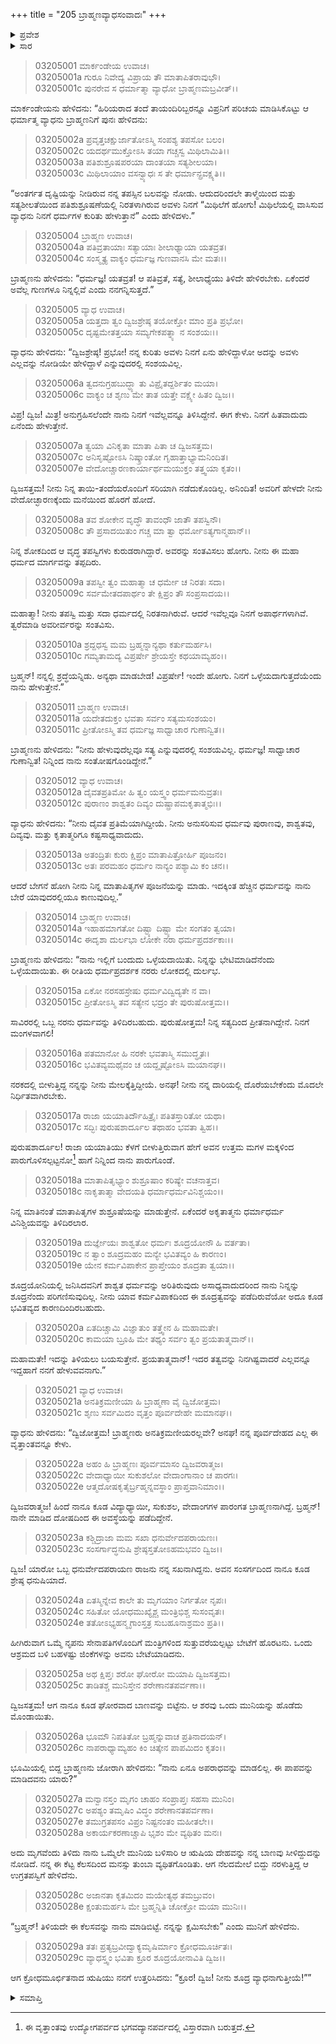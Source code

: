 +++
title = "205 ಬ್ರಾಹ್ಮಣವ್ಯಾಧಸಂವಾದಃ"
+++

<details><summary>ಪ್ರವೇಶ</summary>


।।   ಓಂ ಓಂ ನಮೋ ನಾರಾಯಣಾಯ।।   ಶ್ರೀ ವೇದವ್ಯಾಸಾಯ ನಮಃ ।।

ಶ್ರೀ ಕೃಷ್ಣದ್ವೈಪಾಯನ ವೇದವ್ಯಾಸ ವಿರಚಿತ  

**ಶ್ರೀ ಮಹಾಭಾರತ**

**ಆರಣ್ಯಕ ಪರ್ವ**

**ಮಾರ್ಕಂಡೇಯಸಮಸ್ಯಾ ಪರ್ವ**

**ಅಧ್ಯಾಯ 205**

</details>


<details><summary>ಸಾರ</summary>

ತಾಳ್ಮೆ ಮತ್ತು ಸತ್ಯಶೀಲತೆಯಿಂದ ಶುಶ್ರೂಷೆ ಮಾಡುವುದೂ ತಪಸ್ಸೇ, ಆ ತಪಸ್ಸಿನ ಬಲದಿಂದಲೇ ಆ ಪತಿವ್ರತೆಯು ನಿನ್ನನ್ನು ಇಲ್ಲಿಗೆ ಕಳುಹಿಸಿದಳು ಎಂದು ವ್ಯಾಧನು ಕೌಶಿಕನಿಗೆ ಹೇಳಿ, ತನ್ನ ತಂದೆತಾಯಿಯರ ಬಳಿ ಹಿಂದಿರುಗಿ ಶುಶ್ರೂಷೆ ಮಾಡೆಂದು ಹೇಳುವುದು (1-10). ಧರ್ಮಾತ್ಮನಾದ ಅವನು ಶೂದ್ರಯೋನಿಯಲ್ಲಿ ಹೇಗೆ ಜನಿಸಿದನೆಂದು ಕೇಳಲು (11-20) ವ್ಯಾಧನು ತನ್ನ ಪೂರ್ವಜನ್ಮವೃತ್ತಾಂತವನ್ನು ಕೌಶಿಕನಿಗೆ ಹೇಳಿದುದು (21-29).

</details>


> 03205001 ಮಾರ್ಕಂಡೇಯ ಉವಾಚ।  
03205001a ಗುರೂ ನಿವೇದ್ಯ ವಿಪ್ರಾಯ ತೌ ಮಾತಾಪಿತರಾವುಭೌ।  
03205001c ಪುನರೇವ ಸ ಧರ್ಮಾತ್ಮಾ ವ್ಯಾಧೋ ಬ್ರಾಹ್ಮಣಮಬ್ರವೀತ್।।

ಮಾರ್ಕಂಡೇಯನು ಹೇಳಿದನು: “ಹಿರಿಯರಾದ ತಂದೆ ತಾಯಂದಿರಿಬ್ಬರನ್ನೂ ವಿಪ್ರನಿಗೆ ಪರಿಚಯ ಮಾಡಿಸಿಕೊಟ್ಟು ಆ ಧರ್ಮಾತ್ಮ ವ್ಯಾಧನು ಬ್ರಾಹ್ಮಣನಿಗೆ ಪುನಃ ಹೇಳಿದನು:

> 03205002a ಪ್ರವೃತ್ತಚಕ್ಷುರ್ಜಾತೋಽಸ್ಮಿ ಸಂಪಶ್ಯ ತಪಸೋ ಬಲಂ।  
03205002c ಯದರ್ಥಮುಕ್ತೋಽಸಿ ತಯಾ ಗಚ್ಚಸ್ವ ಮಿಥಿಲಾಮಿತಿ।।  
03205003a ಪತಿಶುಶ್ರೂಷಪರಯಾ ದಾಂತಯಾ ಸತ್ಯಶೀಲಯಾ।  
03205003c ಮಿಥಿಲಾಯಾಂ ವಸನ್ವ್ಯಾಧಃ ಸ ತೇ ಧರ್ಮಾನ್ಪ್ರವಕ್ಷ್ಯತಿ।।

“ಅಂತರ್ಗತ ದೃಷ್ಟಿಯನ್ನು ನೀಡಿರುವ ನನ್ನ ತಪಸ್ಸಿನ ಬಲವನ್ನು ನೋಡು. ಆದುದರಿಂದಲೇ ತಾಳ್ಮೆಯಿಂದ ಮತ್ತು ಸತ್ಯಶೀಲತೆಯಿಂದ ಪತಿಶುಶ್ರೂಷಣೆಯಲ್ಲಿ ನಿರತಳಾಗಿರುವ ಅವಳು ನಿನಗೆ “ಮಿಥಿಲೆಗೆ ಹೋಗು! ಮಿಥಿಲೆಯಲ್ಲಿ ವಾಸಿಸುವ ವ್ಯಾಧನು ನಿನಗೆ ಧರ್ಮಗಳ ಕುರಿತು ಹೇಳುತ್ತಾನೆ” ಎಂದು ಹೇಳಿದಳು.”

> 03205004 ಬ್ರಾಹ್ಮಣ ಉವಾಚ।  
03205004a ಪತಿವ್ರತಾಯಾಃ ಸತ್ಯಾಯಾಃ ಶೀಲಾಢ್ಯಾಯಾ ಯತವ್ರತ।   
03205004c ಸಂಸ್ಮೃತ್ಯ ವಾಕ್ಯಂ ಧರ್ಮಜ್ಞ ಗುಣವಾನಸಿ ಮೇ ಮತಃ।।

ಬ್ರಾಹ್ಮಣನು ಹೇಳಿದನು: “ಧರ್ಮಜ್ಞ! ಯತವ್ರತ! ಆ ಪತಿವ್ರತೆ, ಸತ್ಯೆ, ಶೀಲಾಧ್ಯೆಯು ತಿಳಿದೇ ಹೇಳಿರಬೇಕು. ಏಕೆಂದರೆ ಅವೆಲ್ಲ ಗುಣಗಳೂ ನಿನ್ನಲ್ಲಿವೆ ಎಂದು ನನಗನ್ನಿಸುತ್ತದೆ.”

> 03205005 ವ್ಯಾಧ ಉವಾಚ।   
03205005a ಯತ್ತದಾ ತ್ವಂ ದ್ವಿಜಶ್ರೇಷ್ಠ ತಯೋಕ್ತೋ ಮಾಂ ಪ್ರತಿ ಪ್ರಭೋ।  
03205005c ದೃಷ್ಟಮೇತತ್ತಯಾ ಸಮ್ಯಗೇಕಪತ್ನ್ಯಾ ನ ಸಂಶಯಃ।।

ವ್ಯಾಧನು ಹೇಳಿದನು: “ದ್ವಿಜಶ್ರೇಷ್ಠ! ಪ್ರಭೋ! ನನ್ನ ಕುರಿತು ಅವಳು ನಿನಗೆ ಏನು ಹೇಳಿದ್ದಾಳೋ ಅದನ್ನು ಅವಳು ಎಲ್ಲವನ್ನು ನೋಡಿಯೇ ಹೇಳಿದ್ದಾಳೆ ಎನ್ನುವುದರಲ್ಲಿ ಸಂಶಯವಿಲ್ಲ.

> 03205006a ತ್ವದನುಗ್ರಹಬುದ್ಧ್ಯಾ ತು ವಿಪ್ರೈತದ್ದರ್ಶಿತಂ ಮಯಾ।  
03205006c ವಾಕ್ಯಂ ಚ ಶೃಣು ಮೇ ತಾತ ಯತ್ತೇ ವಕ್ಷ್ಯೇ ಹಿತಂ ದ್ವಿಜ।।

ವಿಪ್ರ! ದ್ವಿಜ! ಮಿತ್ರ! ಅನುಗ್ರಹಿಸಲೆಂದೇ ನಾನು ನಿನಗೆ ಇವೆಲ್ಲವನ್ನೂ ತಿಳಿಸಿದ್ದೇನೆ. ಈಗ ಕೇಳು. ನಿನಗೆ ಹಿತವಾದುದು ಏನೆಂದು ಹೇಳುತ್ತೇನೆ.

> 03205007a ತ್ವಯಾ ವಿನಿಕೃತಾ ಮಾತಾ ಪಿತಾ ಚ ದ್ವಿಜಸತ್ತಮ।  
03205007c ಅನಿಸೃಷ್ಟೋಽಸಿ ನಿಷ್ಕ್ರಾಂತೋ ಗೃಹಾತ್ತಾಭ್ಯಾಮನಿಂದಿತ।   
03205007e ವೇದೋಚ್ಚಾರಣಕಾರ್ಯಾರ್ಥಮಯುಕ್ತಂ ತತ್ತ್ವಯಾ ಕೃತಂ।।

ದ್ವಿಜಸತ್ತಮ! ನೀನು ನಿನ್ನ ತಾಯಿ-ತಂದೆಯರೊಂದಿಗೆ ಸರಿಯಾಗಿ ನಡೆದುಕೊಂಡಿಲ್ಲ. ಅನಿಂದಿತ! ಅವರಿಗೆ ಹೇಳದೇ ನೀನು ವೇದೋಚ್ಛಾರಣಕ್ಕೆಂದು ಮನೆಯಿಂದ ಹೊರಗೆ ಹೋದೆ.

> 03205008a ತವ ಶೋಕೇನ ವೃದ್ಧೌ ತಾವಂಧೌ ಜಾತೌ ತಪಸ್ವಿನೌ।  
03205008c ತೌ ಪ್ರಸಾದಯಿತುಂ ಗಚ್ಚ ಮಾ ತ್ವಾ ಧರ್ಮೋಽತ್ಯಗಾನ್ಮಹಾನ್।।

ನಿನ್ನ ಶೋಕದಿಂದ ಆ ವೃದ್ಧ ತಪಸ್ವಿಗಳು ಕುರುಡರಾಗಿದ್ದಾರೆ. ಅವರನ್ನು ಸಂತವಿಸಲು ಹೋಗು. ನೀನು ಈ ಮಹಾ ಧರ್ಮದ ಮಾರ್ಗವನ್ನು ತಪ್ಪದಿರು.

> 03205009a ತಪಸ್ವೀ ತ್ವಂ ಮಹಾತ್ಮಾ ಚ ಧರ್ಮೇ ಚ ನಿರತಃ ಸದಾ।  
03205009c ಸರ್ವಮೇತದಪಾರ್ಥಂ ತೇ ಕ್ಷಿಪ್ರಂ ತೌ ಸಂಪ್ರಸಾದಯ।।

ಮಹಾತ್ಮಾ! ನೀನು ತಪಸ್ವಿ ಮತ್ತು ಸದಾ ಧರ್ಮದಲ್ಲಿ ನಿರತನಾಗಿರುವೆ. ಆದರೆ ಇವೆಲ್ಲವೂ ನಿನಗೆ ಅಪಾರ್ಥಗಳಾಗಿವೆ. ತ್ವರೆಮಾಡಿ ಅವರೀರ್ವರನ್ನು ಸಂತವಿಸು.

> 03205010a ಶ್ರದ್ದಧಸ್ವ ಮಮ ಬ್ರಹ್ಮನ್ನಾನ್ಯಥಾ ಕರ್ತುಮರ್ಹಸಿ।   
03205010c ಗಮ್ಯತಾಮದ್ಯ ವಿಪ್ರರ್ಷೇ ಶ್ರೇಯಸ್ತೇ ಕಥಯಾಮ್ಯಹಂ।।

ಬ್ರಹ್ಮನ್! ನನ್ನಲ್ಲಿ ಶ್ರದ್ಧೆಯನ್ನಿಡು. ಅನ್ಯಥಾ ಮಾಡಬೇಡ! ವಿಪ್ರರ್ಷೇ! ಇಂದೇ ಹೋಗು. ನಿನಗೆ ಒಳ್ಳೆಯದಾಗುತ್ತದೆಯೆಂದು ನಾನು ಹೇಳುತ್ತೇನೆ.”

> 03205011 ಬ್ರಾಹ್ಮಣ ಉವಾಚ।  
03205011a ಯದೇತದುಕ್ತಂ ಭವತಾ ಸರ್ವಂ ಸತ್ಯಮಸಂಶಯಂ।  
03205011c ಪ್ರೀತೋಽಸ್ಮಿ ತವ ಧರ್ಮಜ್ಞ ಸಾಧ್ವಾಚಾರ ಗುಣಾನ್ವಿತ।।

ಬ್ರಾಹ್ಮಣನು ಹೇಳಿದನು: “ನೀನು ಹೇಳುವುದೆಲ್ಲವೂ ಸತ್ಯ ಎನ್ನುವುದರಲ್ಲಿ ಸಂಶಯವಿಲ್ಲ. ಧರ್ಮಜ್ಞ! ಸಾಧ್ವಾಚಾರ ಗುಣಾನ್ವಿತ! ನಿನ್ನಿಂದ ನಾನು ಸಂತೋಷಗೊಂಡಿದ್ದೇನೆ.”

> 03205012 ವ್ಯಾಧ ಉವಾಚ।  
03205012a ದೈವತಪ್ರತಿಮೋ ಹಿ ತ್ವಂ ಯಸ್ತ್ವಂ ಧರ್ಮಮನುವ್ರತಃ।  
03205012c ಪುರಾಣಂ ಶಾಶ್ವತಂ ದಿವ್ಯಂ ದುಷ್ಪ್ರಾಪಮಕೃತಾತ್ಮಭಿಃ।।

ವ್ಯಾಧನು ಹೇಳಿದನು: “ನೀನು ದೈವತ ಪ್ರತಿಮೆಯಾಗಿದ್ದೀಯೆ. ನೀನು ಅನುಸರಿಸುವ ಧರ್ಮವು ಪುರಾಣವು, ಶಾಶ್ವತವು, ದಿವ್ಯವು. ಮತ್ತು ಕೃತಾತ್ಮರಿಗೂ ಕಷ್ಟಸಾಧ್ಯವಾದುದು.

> 03205013a ಅತಂದ್ರಿತಃ ಕುರು ಕ್ಷಿಪ್ರಂ ಮಾತಾಪಿತ್ರೋರ್ಹಿ ಪೂಜನಂ।  
03205013c ಅತಃ ಪರಮಹಂ ಧರ್ಮಂ ನಾನ್ಯಂ ಪಶ್ಯಾಮಿ ಕಂ ಚನ।।

ಆದರೆ ಬೇಗನೆ ಹೋಗಿ ನೀನು ನಿನ್ನ ಮಾತಾಪಿತೃಗಳ ಪೂಜನೆಯನ್ನು ಮಾಡು. ಇದಕ್ಕಿಂತ ಹೆಚ್ಚಿನ ಧರ್ಮವನ್ನು ನಾನು ಬೇರೆ ಯಾವುದರಲ್ಲಿಯೂ ಕಾಣುವುದಿಲ್ಲ.”

> 03205014 ಬ್ರಾಹ್ಮಣ ಉವಾಚ।  
03205014a ಇಹಾಹಮಾಗತೋ ದಿಷ್ಟ್ಯಾ ದಿಷ್ಟ್ಯಾ ಮೇ ಸಂಗತಂ ತ್ವಯಾ।  
03205014c ಈದೃಶಾ ದುರ್ಲಭಾ ಲೋಕೇ ನರಾ ಧರ್ಮಪ್ರದರ್ಶಕಾಃ।।

ಬ್ರಾಹ್ಮಣನು ಹೇಳಿದನು: “ನಾನು ಇಲ್ಲಿಗೆ ಬಂದುದು ಒಳ್ಳೆಯದಾಯಿತು. ನಿನ್ನನ್ನು ಭೇಟಿಮಾಡಿದೆನೆಂದು ಒಳ್ಳೆಯದಾಯಿತು. ಈ ರೀತಿಯ ಧರ್ಮಪ್ರದರ್ಶಕ ನರರು ಲೋಕದಲ್ಲಿ ದುರ್ಲಭ.

> 03205015a ಏಕೋ ನರಸಹಸ್ರೇಷು ಧರ್ಮವಿದ್ವಿದ್ಯತೇ ನ ವಾ।  
03205015c ಪ್ರೀತೋಽಸ್ಮಿ ತವ ಸತ್ಯೇನ ಭದ್ರಂ ತೇ ಪುರುಷೋತ್ತಮ।।

ಸಾವಿರರಲ್ಲಿ ಒಬ್ಬ ನರನು ಧರ್ಮವನ್ನು ತಿಳಿದಿರಬಹುದು. ಪುರುಷೋತ್ತಮ! ನಿನ್ನ ಸತ್ಯದಿಂದ ಪ್ರೀತನಾಗಿದ್ದೇನೆ. ನಿನಗೆ ಮಂಗಳವಾಗಲಿ!

> 03205016a ಪತಮಾನೋ ಹಿ ನರಕೇ ಭವತಾಸ್ಮಿ ಸಮುದ್ಧೃತಃ।  
03205016c ಭವಿತವ್ಯಮಥೈವಂ ಚ ಯದ್ದೃಷ್ಟೋಽಸಿ ಮಯಾನಘ।।

ನರಕದಲ್ಲಿ ಬೀಳುತ್ತಿದ್ದ ನನ್ನನ್ನು ನೀನು ಮೇಲಕ್ಕೆತ್ತಿದ್ದೀಯೆ. ಅನಘ! ನೀನು ನನ್ನ ದಾರಿಯಲ್ಲಿ ದೊರೆಯಬೇಕೆಂದು ಮೊದಲೇ ನಿರ್ಧಿತವಾಗಿರಬೇಕು.

> 03205017a ರಾಜಾ ಯಯಾತಿರ್ದೌಹಿತ್ರೈಃ ಪತಿತಸ್ತಾರಿತೋ ಯಥಾ।  
03205017c ಸದ್ಭಿಃ ಪುರುಷಶಾರ್ದೂಲ ತಥಾಹಂ ಭವತಾ ತ್ವಿಹ।।

ಪುರುಷಶಾರ್ದೂಲ! ರಾಜಾ ಯಯಾತಿಯು ಕೆಳಗೆ ಬೀಳುತ್ತಿರುವಾಗ ಹೇಗೆ ಅವನ ಉತ್ತಮ ಮಗಳ ಮಕ್ಕಳಿಂದ ಪಾರುಗೊಳಿಸಲ್ಪಟ್ಟನೋ[^1] ಹಾಗೆ ನಿನ್ನಿಂದ ನಾನು ಪಾರುಗೊಂಡೆ.

> 03205018a ಮಾತಾಪಿತೃಭ್ಯಾಂ ಶುಶ್ರೂಷಾಂ ಕರಿಷ್ಯೇ ವಚನಾತ್ತವ।  
03205018c ನಾಕೃತಾತ್ಮಾ ವೇದಯತಿ ಧರ್ಮಾಧರ್ಮವಿನಿಶ್ಚಯಂ।।

ನಿನ್ನ ಮಾತಿನಂತೆ ಮಾತಾಪಿತೃಗಳ ಶುಶ್ರೂಷೆಯನ್ನು ಮಾಡುತ್ತೇನೆ. ಏಕೆಂದರೆ ಅಕೃತಾತ್ಮನು ಧರ್ಮಾಧರ್ಮ ವಿನಿಶ್ಚಿಯವನ್ನು ತಿಳಿದಿರಲಾರ.

> 03205019a ದುರ್ಜ್ಞೇಯಃ ಶಾಶ್ವತೋ ಧರ್ಮಃ ಶೂದ್ರಯೋನೌ ಹಿ ವರ್ತತಾ।  
03205019c ನ ತ್ವಾಂ ಶೂದ್ರಮಹಂ ಮನ್ಯೇ ಭವಿತವ್ಯಂ ಹಿ ಕಾರಣಂ।   
03205019e ಯೇನ ಕರ್ಮವಿಪಾಕೇನ ಪ್ರಾಪ್ತೇಯಂ ಶೂದ್ರತಾ ತ್ವಯಾ।।

ಶೂದ್ರಯೋನಿಯಲ್ಲಿ ಜನಿಸಿದವನಿಗೆ ಶಾಶ್ವತ ಧರ್ಮವನ್ನು ಅರಿತಿರುವುದು ಅಸಾಧ್ಯವಾದುದರಿಂದ ನಾನು ನಿನ್ನನ್ನು ಶೂದ್ರನೆಂದು ಪರಿಗಣಿಸುವುದಿಲ್ಲ. ನೀನು ಯಾವ ಕರ್ಮವಿಪಾಕದಿಂದ ಈ ಶೂದ್ರತ್ವವನ್ನು ಪಡೆದಿರುವೆಯೋ ಅದೂ ಕೂಡ ಭವಿತವ್ಯದ ಕಾರಣದಿಂದಿರಬಹುದು.

> 03205020a ಏತದಿಚ್ಚಾಮಿ ವಿಜ್ಞಾತುಂ ತತ್ತ್ವೇನ ಹಿ ಮಹಾಮತೇ।  
03205020c ಕಾಮಯಾ ಬ್ರೂಹಿ ಮೇ ತಥ್ಯಂ ಸರ್ವಂ ತ್ವಂ ಪ್ರಯತಾತ್ಮವಾನ್।।

ಮಹಾಮತೇ! ಇದನ್ನು ತಿಳಿಯಲು ಬಯಸುತ್ತೇನೆ. ಪ್ರಯತಾತ್ಮವಾನ್! ಇದರ ತತ್ವವನ್ನು ನಿನಗಿಷ್ಟವಾದರೆ ಎಲ್ಲವನ್ನೂ ಇದ್ದಹಾಗೆ ನನಗೆ ಹೇಳುವವನಾಗು.”

> 03205021 ವ್ಯಾಧ ಉವಾಚ।  
03205021a ಅನತಿಕ್ರಮಣೀಯಾ ಹಿ ಬ್ರಾಹ್ಮಣಾ ವೈ ದ್ವಿಜೋತ್ತಮ।  
03205021c ಶೃಣು ಸರ್ವಮಿದಂ ವೃತ್ತಂ ಪೂರ್ವದೇಹೇ ಮಮಾನಘ।।

ವ್ಯಾಧನು ಹೇಳಿದನು: “ದ್ವಿಜೋತ್ತಮ! ಬ್ರಾಹ್ಮಣರು ಅನತಿಕ್ರಮಣೀಯರಲ್ಲವೇ? ಅನಘ! ನನ್ನ ಪೂರ್ವದೇಹದ ಎಲ್ಲ ಈ ವೃತ್ತಾಂತವನ್ನೂ ಕೇಳು.

> 03205022a ಅಹಂ ಹಿ ಬ್ರಾಹ್ಮಣಃ ಪೂರ್ವಮಾಸಂ ದ್ವಿಜವರಾತ್ಮಜ।  
03205022c ವೇದಾಧ್ಯಾಯೀ ಸುಕುಶಲೋ ವೇದಾಂಗಾನಾಂ ಚ ಪಾರಗಃ।  
03205022e ಆತ್ಮದೋಷಕೃತೈರ್ಬ್ರಹ್ಮನ್ನವಸ್ಥಾಂ ಪ್ರಾಪ್ತವಾನಿಮಾಂ।।

ದ್ವಿಜವರಾತ್ಮಜ! ಹಿಂದೆ ನಾನೂ ಕೂಡ ವಿದ್ಯಾಧ್ಯಾಯೀ, ಸುಕುಶಲ, ವೇದಾಂಗಗಳ ಪಾರಂಗತ ಬ್ರಾಹ್ಮಣನಾಗಿದ್ದೆ. ಬ್ರಹ್ಮನ್! ನಾನೇ ಮಾಡಿದ ದೋಷದಿಂದ ಈ ಅವಸ್ಥೆಯನ್ನು ಪಡೆದಿದ್ದೇನೆ.

> 03205023a ಕಶ್ಚಿದ್ರಾಜಾ ಮಮ ಸಖಾ ಧನುರ್ವೇದಪರಾಯಣಃ।  
03205023c ಸಂಸರ್ಗಾದ್ಧನುಷಿ ಶ್ರೇಷ್ಠಸ್ತತೋಽಹಮಭವಂ ದ್ವಿಜ।।

ದ್ವಿಜ! ಯಾರೋ ಒಬ್ಬ ಧನುರ್ವೇದಪರಾಯಣ ರಾಜನು ನನ್ನ ಸಖನಾಗಿದ್ದನು. ಅವನ ಸಂಸರ್ಗದಿಂದ ನಾನೂ ಕೂಡ ಶ್ರೇಷ್ಠ ಧನುಷಿಯಾದೆ.

> 03205024a ಏತಸ್ಮಿನ್ನೇವ ಕಾಲೇ ತು ಮೃಗಯಾಂ ನಿರ್ಗತೋ ನೃಪಃ।  
03205024c ಸಹಿತೋ ಯೋಧಮುಖ್ಯೈಶ್ಚ ಮಂತ್ರಿಭಿಶ್ಚ ಸುಸಂವೃತಃ।  
03205024e ತತೋಽಭ್ಯಹನ್ಮೃಗಾಂಸ್ತತ್ರ ಸುಬಹೂನಾಶ್ರಮಂ ಪ್ರತಿ।।

ಹೀಗಿರುವಾಗ ಒಮ್ಮೆ ನೃಪನು ಸೇನಾಪತಿಗಳೊಂದಿಗೆ ಮಂತ್ರಿಗಳಿಂದ ಸುತ್ತುವರೆಯಲ್ಪಟ್ಟು ಬೇಟೆಗೆ ಹೊರಟನು. ಒಂದು ಆಶ್ರಮದ ಬಳಿ ಬಹಳಷ್ಟು ಜಿಂಕೆಗಳನ್ನು ಅವನು ಬೇಟೆಯಾಡಿದನು.

> 03205025a ಅಥ ಕ್ಷಿಪ್ತಃ ಶರೋ ಘೋರೋ ಮಯಾಪಿ ದ್ವಿಜಸತ್ತಮ।   
03205025c ತಾಡಿತಶ್ಚ ಮುನಿಸ್ತೇನ ಶರೇಣಾನತಪರ್ವಣಾ।।

ದ್ವಿಜಸತ್ತಮ! ಆಗ ನಾನೂ ಕೂಡ ಘೋರವಾದ ಬಾಣವನ್ನು ಬಿಟ್ಟೆನು. ಆ ಶರವು ಒಂದು ಮುನಿಯನ್ನು ಹೊಡೆದು ಮೊಂಡಾಯಿತು.

> 03205026a ಭೂಮೌ ನಿಪತಿತೋ ಬ್ರಹ್ಮನ್ನುವಾಚ ಪ್ರತಿನಾದಯನ್।  
03205026c ನಾಪರಾಧ್ಯಾಮ್ಯಹಂ ಕಿಂ ಚಿತ್ಕೇನ ಪಾಪಮಿದಂ ಕೃತಂ।।

ಭೂಮಿಯಲ್ಲಿ ಬಿದ್ದ ಬ್ರಾಹ್ಮಣನು ಜೋರಾಗಿ ಹೇಳಿದನು: “ನಾನು ಏನೂ ಅಪರಾಧವನ್ನು ಮಾಡಲಿಲ್ಲ. ಈ ಪಾಪವನ್ನು ಮಾಡಿದವನು ಯಾರು?”

> 03205027a ಮನ್ವಾನಸ್ತಂ ಮೃಗಂ ಚಾಹಂ ಸಂಪ್ರಾಪ್ತಃ ಸಹಸಾ ಮುನಿಂ।  
03205027c ಅಪಶ್ಯಂ ತಮೃಷಿಂ ವಿದ್ಧಂ ಶರೇಣಾನತಪರ್ವಣಾ।  
03205027e ತಮುಗ್ರತಪಸಂ ವಿಪ್ರಂ ನಿಷ್ಟನಂತಂ ಮಹೀತಲೇ।।  
03205028a ಅಕಾರ್ಯಕರಣಾಚ್ಚಾಪಿ ಭೃಶಂ ಮೇ ವ್ಯಥಿತಂ ಮನಃ।

ಅದು ಮೃಗವೆಂದು ತಿಳಿದು ನಾನು ಒಮ್ಮೆಲೇ ಮುನಿಯ ಬಳಿಸಾರಿ ಆ ಋಷಿಯ ದೇಹವನ್ನು ನನ್ನ ಬಾಣವು ಸೀಳಿದ್ದುದನ್ನು ನೋಡಿದೆ. ನನ್ನ ಈ ಕೆಟ್ಟ ಕೆಲಸದಿಂದ ಮನಸ್ಸು ತುಂಬಾ ವ್ಯಥಿತಗೊಂಡಿತು. ಆಗ ನೆಲದಮೇಲೆ ಬಿದ್ದು ನರಳುತ್ತಿದ್ದ ಆ ಉಗ್ರತಪಸ್ವಿಗೆ ಹೇಳಿದೆನು.

> 03205028c ಅಜಾನತಾ ಕೃತಮಿದಂ ಮಯೇತ್ಯಥ ತಮಬ್ರುವಂ।  
03205028e ಕ್ಷಂತುಮರ್ಹಸಿ ಮೇ ಬ್ರಹ್ಮನ್ನಿತಿ ಚೋಕ್ತೋ ಮಯಾ ಮುನಿಃ।।

“ಬ್ರಹ್ಮನ್! ತಿಳಿಯದೇ ಈ ಕೆಲಸವನ್ನು ನಾನು ಮಾಡಿಬಿಟ್ಟೆ. ನನ್ನನ್ನು ಕ್ಷಮಿಸಬೇಕು” ಎಂದು ಮುನಿಗೆ ಹೇಳಿದೆನು.

> 03205029a ತತಃ ಪ್ರತ್ಯಬ್ರವೀದ್ವಾಕ್ಯಮೃಷಿರ್ಮಾಂ ಕ್ರೋಧಮೂರ್ಚಿತಃ।  
03205029c ವ್ಯಾಧಸ್ತ್ವಂ ಭವಿತಾ ಕ್ರೂರ ಶೂದ್ರಯೋನಾವಿತಿ ದ್ವಿಜ।।

ಆಗ ಕ್ರೋಧಮೂರ್ಛಿತನಾದ ಋಷಿಯು ನನಗೆ ಉತ್ತರಿಸಿದನು: “ಕ್ರೂರ! ದ್ವಿಜ! ನೀನು ಶೂದ್ರ ವ್ಯಾಧನಾಗುತ್ತೀಯೆ!””

<details><summary>ಸಮಾಪ್ತಿ</summary>


ಇತಿ ಶ್ರೀ ಮಹಾಭಾರತೇ ಆರಣ್ಯಕ ಪರ್ವಣಿ ಮಾರ್ಕಂಡೇಯಸಮಸ್ಯಾ ಪರ್ವಣಿ ಬ್ರಾಹ್ಮಣವ್ಯಾಧಸಂವಾದೇ ಪಂಚಾಧಿಕದ್ವಿಶತತಮೋಽಧ್ಯಾಯಃ।  
ಇದು ಮಹಾಭಾರತದ ಆರಣ್ಯಕ ಪರ್ವದಲ್ಲಿ ಮಾರ್ಕಂಡೇಯಸಮಸ್ಯಾ ಪರ್ವದಲ್ಲಿ ಬ್ರಾಹ್ಮಣವ್ಯಾಧಸಂವಾದದಲ್ಲಿ ಇನ್ನೂರಾಐದನೆಯ ಅಧ್ಯಾಯವು.


</details>

[^1]: ಈ ವೃತ್ತಾಂತವು ಉದ್ಯೋಗಪರ್ವದ ಭಗವದ್ಯಾನಪರ್ವದಲ್ಲಿ ವಿಸ್ತಾರವಾಗಿ ಬರುತ್ತದೆ.